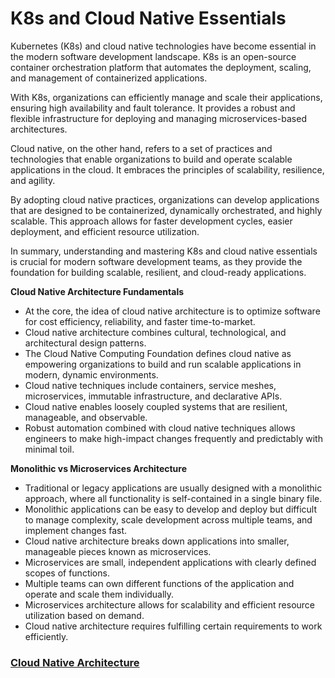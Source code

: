 # K8s and Cloud Native Essentials

Kubernetes (K8s) and cloud native technologies have become essential in the modern software development landscape. K8s is an open-source container orchestration platform that automates the deployment, scaling, and management of containerized applications.

With K8s, organizations can efficiently manage and scale their applications, ensuring high availability and fault tolerance. It provides a robust and flexible infrastructure for deploying and managing microservices-based architectures.

Cloud native, on the other hand, refers to a set of practices and technologies that enable organizations to build and operate scalable applications in the cloud. It embraces the principles of scalability, resilience, and agility.

By adopting cloud native practices, organizations can develop applications that are designed to be containerized, dynamically orchestrated, and highly scalable. This approach allows for faster development cycles, easier deployment, and efficient resource utilization.

In summary, understanding and mastering K8s and cloud native essentials is crucial for modern software development teams, as they provide the foundation for building scalable, resilient, and cloud-ready applications.

**Cloud Native Architecture Fundamentals**

- At the core, the idea of cloud native architecture is to optimize software for cost efficiency, reliability, and faster time-to-market.
- Cloud native architecture combines cultural, technological, and architectural design patterns.
- The Cloud Native Computing Foundation defines cloud native as empowering organizations to build and run scalable applications in modern, dynamic environments.
- Cloud native techniques include containers, service meshes, microservices, immutable infrastructure, and declarative APIs.
- Cloud native enables loosely coupled systems that are resilient, manageable, and observable.
- Robust automation combined with cloud native techniques allows engineers to make high-impact changes frequently and predictably with minimal toil.

**Monolithic vs Microservices Architecture**

- Traditional or legacy applications are usually designed with a monolithic approach, where all functionality is self-contained in a single binary file.
- Monolithic applications can be easy to develop and deploy but difficult to manage complexity, scale development across multiple teams, and implement changes fast.
- Cloud native architecture breaks down applications into smaller, manageable pieces known as microservices.
- Microservices are small, independent applications with clearly defined scopes of functions.
- Multiple teams can own different functions of the application and operate and scale them individually.
- Microservices architecture allows for scalability and efficient resource utilization based on demand.
- Cloud native architecture requires fulfilling certain requirements to work efficiently.


### [**Cloud Native Architecture**](https://kevinsulatra.github.io/k8snotes/kcna_notes/cloud_native_architecture/cn_arch.html)
